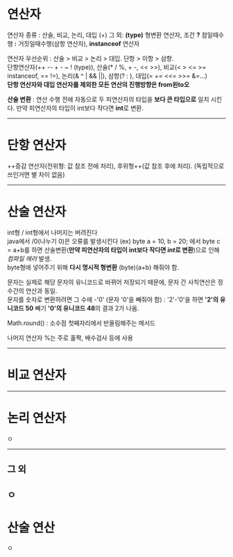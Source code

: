 연산자
===
  
연산자 종류 : 산술, 비교, 논리, 대입 (+) 그 외: **(type)** 형변환 연산자, 조건 **?** 참일때수행 **:** 거짓일때수행(삼항 연산자), **instanceof** 연산자  
  
연산자 우선순위 : 산술 > 비교 > 논리 > 대입. 단항 > 이항 > 삼항.  
단항연산자(++ -- + - ~ ! (type)), 산술(* / %, + -, << >>), 비교(< > <= >= instanceof, == !=), 논리(& ^ | && ||), 삼항(? : ), 대입(= += <<= >>= &=...)    
**단항 연산자와 대입 연산자를 제외한 모든 연산의 진행방향은 from왼to오**  
  
**산술 변환** : 연산 수행 전에 자동으로 두 피연산자의 타입을 **보다 큰 타입으로** 일치 시킨다. 만약 피연산자의 타입이 int보다 작다면 **int**로 변환.  
  
------------
  
단항 연산자
===
  
++증감 연산자(전위형: 값 참조 전에 처리), 후위형++(값 참조 후에 처리). (독립적으로 쓰인거면 별 차이 없음)  
  
------
  
산술 연산자
===

int형 / int형에서 나머지는 버려진다  
java에서 /0(나누기 0)은 오류를 발생시킨다
(ex) byte a = 10, b = 20; 에서 byte c = a+b를 하면 산술변환(**만약 피연산자의 타입이 int보다 작다면 *int*로 변환**)으로 인해 *컴파일 에러* 발생.  
byte형에 넣어주기 위해 **다시 명시적 형변환** (byte)(a+b) 해줘야 함.  
  
문자는 실제로 해당 문자의 유니코드로 바뀌어 저장되기 때문에, 문자 간 사칙연산은 정수간의 연산과 동일.  
문자를 숫자로 변환하려면 그 수에 -'0' (문자 '0'을 빼줘야 함) : '2'-'0'을 하면 **'2'의 유니코드 50** 빼기 **'0'의 유니코드 48**의 결과 2가 나옴.  
  
Math.round() : 소수점 첫째자리에서 반올림해주는 메서드  

나머지 연산자 %는 주로 홀짝, 배수검사 등에 사용  
  
------
  
비교 연산자
===





  
----------

논리 연산자
===
  
ㅇ












-----------
  
그 외
--
  
ㅇ
------------

산술 연산
===

ㅇ




